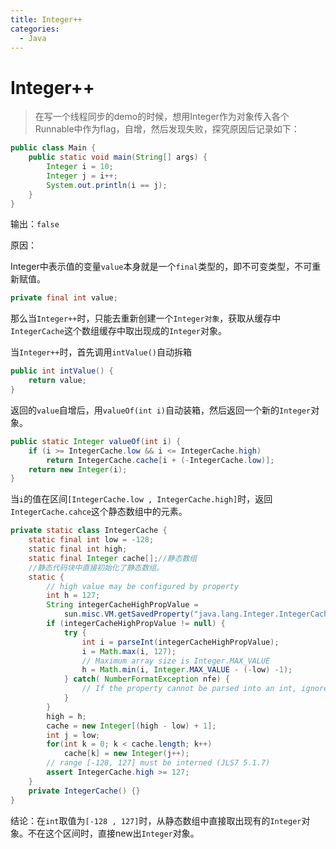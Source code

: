```yaml
---
title: Integer++
categories:
  - Java
---
```


# Integer++
> 在写一个线程同步的demo的时候，想用Integer作为对象传入各个Runnable中作为flag，自增，然后发现失败，探究原因后记录如下：
```java
public class Main {
    public static void main(String[] args) {
        Integer i = 10;
        Integer j = i++;
        System.out.println(i == j);
    }
}
```

输出：`false`

原因：

Integer中表示值的变量`value`本身就是一个`final`类型的，即不可变类型，不可重新赋值。

```java
private final int value;
```

那么当`Integer++`时，只能去重新创建一个`Integer对象`，获取从缓存中`IntegerCache`这个数组缓存中取出现成的`Integer`对象。

当`Integer++`时，首先调用`intValue()`自动拆箱

```java
public int intValue() {
    return value;
}
```

返回的`value`自增后，用`valueOf(int i)`自动装箱，然后返回一个新的`Integer`对象。

```java
public static Integer valueOf(int i) {
    if (i >= IntegerCache.low && i <= IntegerCache.high)
        return IntegerCache.cache[i + (-IntegerCache.low)];
    return new Integer(i);
}
```

当`i`的值在区间`[IntegerCache.low , IntegerCache.high]`时，返回`IntegerCache.cahce`这个静态数组中的元素。

```java
private static class IntegerCache {
    static final int low = -128;
    static final int high;
    static final Integer cache[];//静态数组
    //静态代码块中直接初始化了静态数组。
    static {
        // high value may be configured by property
        int h = 127;
        String integerCacheHighPropValue =
            sun.misc.VM.getSavedProperty("java.lang.Integer.IntegerCache.high");
        if (integerCacheHighPropValue != null) {
            try {
                int i = parseInt(integerCacheHighPropValue);
                i = Math.max(i, 127);
                // Maximum array size is Integer.MAX_VALUE
                h = Math.min(i, Integer.MAX_VALUE - (-low) -1);
            } catch( NumberFormatException nfe) {
                // If the property cannot be parsed into an int, ignore it.
            }
        }
        high = h;
        cache = new Integer[(high - low) + 1];
        int j = low;
        for(int k = 0; k < cache.length; k++)
            cache[k] = new Integer(j++);
        // range [-128, 127] must be interned (JLS7 5.1.7)
        assert IntegerCache.high >= 127;
    }
    private IntegerCache() {}
}
```

结论：在`int`取值为`[-128 , 127]`时，从静态数组中直接取出现有的`Integer`对象。不在这个区间时，直接new出`Integer`对象。
                                                                                                                                                                                                                                                                                                                                                                                                                                                                                                                                                                                                                                                                                                                                                                                                                                                                                                                                                                                                                                                                                                                                                                                                                                                                                                                                                                                                                                                                                                                                                                                                                                                                                                                                                                                                                                                                                                                                                                                                                                                                                                                                                                                                                                                                                                                                                                                                                                                                                                                                                                                                                                                                                                                                                                                                                                                                                                                                                                                                                                                                                                                                                                                                                                                                                                                                                                                                                                                                                                                                                                                                                                                                                                                                                                                                                                                                                                                                                                                                                                                                                                                                                                                                                                                                                                                                                                                                                                                                                                                                                                                                                                                                                                                                                                                                                                                                                                                                                                                                                                                                                                                                                                                                                                                                                                                                                                                                                                                                                                                                                                                                                                                                                                                                                                                                                                                                                                                                                                                                                                                                                                                                                                                                                                                                                                                                                                                                                                                                                                                                                                                                                                                                                                                                                                                                                                                                                                                                                                                                                                                                                                                                                                                                                                                                                                                                                                                                                                                                                                                                                                                                                                                                                                                                                                                                                                                                                                                                                                                    